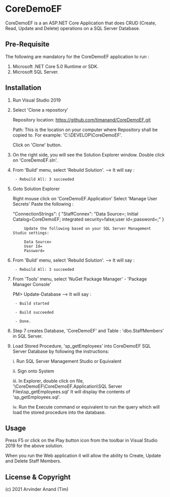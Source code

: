 # CoreDemoEF

CoreDemoEF is a an ASP.NET Core Application that does CRUD (Create, Read, Update and Delete) operations on a SQL Server Database.


## Pre-Requisite
The following are mandatory for the CoreDemoEF application to run :

1. Microsoft .NET Core 5.0 Runtime or SDK.
2. Microsoft SQL Server. 


## Installation

1. Run Visual Studio 2019

2. Select 'Clone a repository'

 	Repository location: 
 	https://github.com/timanand/CoreDemoEF.git

 	Path:
 	This is the location on your computer where Repository shall be copied to. For example: 'C:\DEVELOP\CoreDemoEF\'.

 	Click on 'Clone' button.




3. On the right side, you will see the Solution Explorer window. Double click on 'CoreDemoEF.sln'.



4. From 'Build' menu, select 'Rebuild Solution'. 
	--> It will say : 
		
		- Rebuild All: 3 succeeded


5. Goto Solution Explorer

	Right mouse click on 'CoreDemoEF.Application'
	Select 'Manage User Secrets'
	Paste the following :

	  "ConnectionStrings": {
    		"StaffConnex": "Data Source=; Initial Catalog=CoreDemoEF; 
				integrated security=false;user id=;password=;"
  }

			Update the following based on your SQL Server Management Studio settings:
			
			Data Source=
			User Id=
			Password=


6. From 'Build' menu, select 'Rebuild Solution'.
	--> It will say : 
		
		- Rebuild All: 3 succeeded


7. From 'Tools' menu, select 'NuGet Package Manager' - 'Package Manager Console'

	PM> Update-Database
	--> It will say :
	
		- Build started

		- Build succeeded
		
		- Done.


8. Step 7 creates Database, 'CoreDemoEF' and Table : 'dbo.StaffMembers' in SQL Server.


9. Load Stored Procedure, 'sp_getEmployees' into CoreDemoEF SQL Server Database by following the instructions:

	i. Run SQL Server Management Studio or Equivalent

	ii. Sign onto System

	iii. In Explorer, double click on file, '\CoreDemoEF\CoreDemoEF.Application\SQL Server Files\sp_getEmployees.sql'
	It will display the contents of 'sp_getEmployees.sql'.

	iv. Run the Execute command or equivalent to run the query which will load the stored procedure into the database.



## Usage

Press F5 or click on the Play button icon from the toolbar in Visual Studio 2019 for the above solution.

When you run the Web application it will allow the ability to Create, Update and Delete Staff Members.




## License & Copyright

(c) 2021 Arvinder Anand (Tim)

